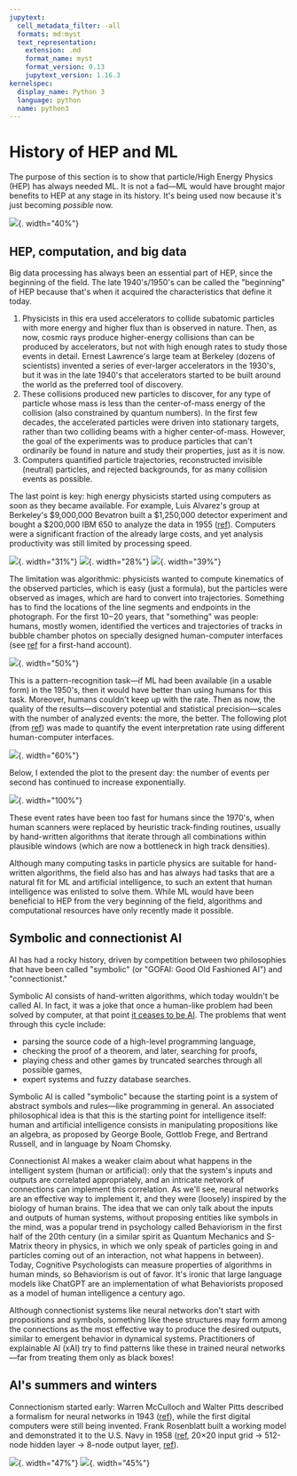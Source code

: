 ```yaml
---
jupytext:
  cell_metadata_filter: -all
  formats: md:myst
  text_representation:
    extension: .md
    format_name: myst
    format_version: 0.13
    jupytext_version: 1.16.3
kernelspec:
  display_name: Python 3
  language: python
  name: python3
---
```


# History of HEP and ML

The purpose of this section is to show that particle/High Energy Physics (HEP) has always needed ML. It is not a fad—ML would have brought major benefits to HEP at any stage in its history. It's being used now because it's just becoming _possible_ now.

![](img/hep-plus-ml.jpg){. width="40%"}

## HEP, computation, and big data

Big data processing has always been an essential part of HEP, since the beginning of the field. The late 1940's/1950's can be called the "beginning" of HEP because that's when it acquired the characteristics that define it today.

1. Physicists in this era used accelerators to collide subatomic particles with more energy and higher flux than is observed in nature. Then, as now, cosmic rays produce higher-energy collisions than can be produced by accelerators, but not with high enough rates to study those events in detail. Ernest Lawrence's large team at Berkeley (dozens of scientists) invented a series of ever-larger accelerators in the 1930's, but it was in the late 1940's that accelerators started to be built around the world as the preferred tool of discovery.
2. These collisions produced new particles to discover, for any type of particle whose mass is less than the center-of-mass energy of the collision (also constrained by quantum numbers). In the first few decades, the accelerated particles were driven into stationary targets, rather than two colliding beams with a higher center-of-mass. However, the goal of the experiments was to produce particles that can't ordinarily be found in nature and study their properties, just as it is now.
3. Computers quantified particle trajectories, reconstructed invisible (neutral) particles, and rejected backgrounds, for as many collision events as possible.

The last point is key: high energy physicists started using computers as soon as they became available. For example, Luis Alvarez's group at Berkeley's \$9,000,000 Bevatron built a \$1,250,000 detector experiment and bought a \$200,000 IBM 650 to analyze the data in 1955 ([ref](https://www2.lbl.gov/Science-Articles/Research-Review/Magazine/1981/81fchp6.html)). Computers were a significant fraction of the already large costs, and yet analysis productivity was still limited by processing speed.

![](img/overall-view-of-bevatron-magnet-photograph-taken-september-6-1955-bevatron-088cb0-1600.jpg){. width="31%"} ![](img/alvarez-group-bubble-chamber.jpg){. width="28%"} ![](img/ibm-650.jpg){. width="39%"}

The limitation was algorithmic: physicists wanted to compute kinematics of the observed particles, which is easy (just a formula), but the particles were observed as images, which are hard to convert into trajectories. Something has to find the locations of the line segments and endpoints in the photograph. For the first 10‒20 years, that "something" was people: humans, mostly women, identified the vertices and trajectories of tracks in bubble chamber photos on specially designed human-computer interfaces (see [ref](https://www.physics.ucla.edu/marty/HighEnergyPhysics.pdf) for a first-hand account).

![](img/franckenstein-3.jpg){. width="50%"}

This is a pattern-recognition task—if ML had been available (in a usable form) in the 1950's, then it would have better than using humans for this task. Moreover, humans couldn't keep up with the rate. Then as now, the quality of the results—discovery potential and statistical precision—scales with the number of analyzed events: the more, the better. The following plot (from <a href="https://books.google.de/books?id=imidr-iFYCwC&lpg=PA129&dq=jack%20franck%20franckenstein&pg=PA130#v=onepage&q&f=false">ref</a>) was made to quantify the event interpretation rate using different human-computer interfaces.

![](img/scaleup.png){. width="60%"}

Below, I extended the plot to the present day: the number of events per second has continued to increase exponentially.

![](img/event-rates.svg){. width="100%"}

These event rates have been too fast for humans since the 1970's, when human scanners were replaced by heuristic track-finding routines, usually by hand-written algorithms that iterate through all combinations within plausible windows (which are now a bottleneck in high track densities).

Although many computing tasks in particle physics are suitable for hand-written algorithms, the field also has and has always had tasks that are a natural fit for ML and artificial intelligence, to such an extent that human intelligence was enlisted to solve them. While ML would have been beneficial to HEP from the very beginning of the field, algorithms and computational resources have only recently made it possible.

## Symbolic and connectionist AI

AI has had a rocky history, driven by competition between two philosophies that have been called "symbolic" (or "GOFAI: Good Old Fashioned AI") and "connectionist."

Symbolic AI consists of hand-written algorithms, which today wouldn't be called AI. In fact, it was a joke that once a human-like problem had been solved by computer, at that point [it ceases to be AI](https://quoteinvestigator.com/2024/06/20/not-ai/). The problems that went through this cycle include:

* parsing the source code of a high-level programming language,
* checking the proof of a theorem, and later, searching for proofs,
* playing chess and other games by truncated searches through all possible games,
* expert systems and fuzzy database searches.

Symbolic AI is called "symbolic" because the starting point is a system of abstract symbols and rules—like programming in general. An associated philosophical idea is that this is the starting point for intelligence itself: human and artificial intelligence consists in manipulating propositions like an algebra, as proposed by George Boole, Gottlob Frege, and Bertrand Russell, and in language by Noam Chomsky.

Connectionist AI makes a weaker claim about what happens in the intelligent system (human or artificial): only that the system's inputs and outputs are correlated appropriately, and an intricate network of connections can implement this correlation. As we'll see, neural networks are an effective way to implement it, and they were (loosely) inspired by the biology of human brains. The idea that we can only talk about the inputs and outputs of human systems, without proposing entities like symbols in the mind, was a popular trend in psychology called Behaviorism in the first half of the 20th century (in a similar spirit as Quantum Mechanics and S-Matrix theory in physics, in which we only speak of particles going in and particles coming out of an interaction, not what happens in between). Today, Cognitive Psychologists can measure properties of algorithms in human minds, so Behaviorism is out of favor. It's ironic that large language models like ChatGPT are an implementation of what Behaviorists proposed as a model of human intelligence a century ago.

Although connectionist systems like neural networks don't start with propositions and symbols, something like these structures may form among the connections as the most effective way to produce the desired outputs, similar to emergent behavior in dynamical systems. Practitioners of explainable AI (xAI) try to find patterns like these in trained neural networks—far from treating them only as black boxes!

## AI's summers and winters

Connectionism started early: Warren McCulloch and Walter Pitts described a formalism for neural networks in 1943 ([ref](https://doi.org/10.1007/BF02478259)), while the first digital computers were still being invented. Frank Rosenblatt built a working model and demonstrated it to the U.S. Navy in 1958 ([ref](https://news.cornell.edu/stories/2019/09/professors-perceptron-paved-way-ai-60-years-too-soon), 20×20 input grid → 512-node hidden layer → 8-node output layer, [ref](https://en.wikipedia.org/wiki/Perceptron#Mark_I_Perceptron_machine)).

![](img/perceptron-1958-a.jpg){. width="47%"} ![](img/perceptron-1958-b.png){. width="45%"}
